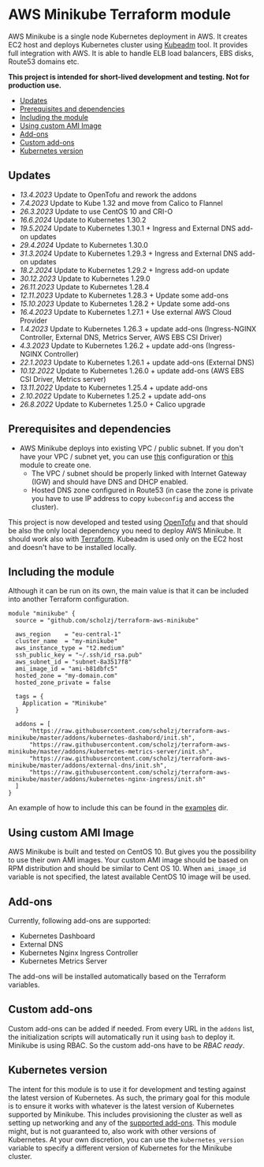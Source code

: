 # AWS Minikube Terraform module

AWS Minikube is a single node Kubernetes deployment in AWS. It creates EC2 host and deploys Kubernetes cluster using [Kubeadm](https://kubernetes.io/docs/admin/kubeadm/) tool. It provides full integration with AWS. It is able to handle ELB load balancers, EBS disks, Route53 domains etc.

**This project is intended for short-lived development and testing. Not for production use.**

<!-- TOC depthFrom:2 -->

- [Updates](#updates)
- [Prerequisites and dependencies](#prerequisites-and-dependencies)
- [Including the module](#including-the-module)
- [Using custom AMI Image](#using-custom-ami-image)
- [Add-ons](#add-ons)
- [Custom add-ons](#custom-add-ons)
- [Kubernetes version](#kubernetes-version)

<!-- /TOC -->

## Updates

* *13.4.2023* Update to OpenTofu and rework the addons
* *7.4.2023* Update to Kube 1.32 and move from Calico to Flannel
* *26.3.2023* Update to use CentOS 10 and CRI-O
* *16.6.2024* Update to Kubernetes 1.30.2
* *19.5.2024* Update to Kubernetes 1.30.1 + Ingress and External DNS add-on updates
* *29.4.2024* Update to Kubernetes 1.30.0
* *31.3.2024* Update to Kubernetes 1.29.3 + Ingress and External DNS add-on updates
* *18.2.2024* Update to Kubernetes 1.29.2 + Ingress add-on update
* *30.12.2023* Update to Kubernetes 1.29.0
* *26.11.2023* Update to Kubernetes 1.28.4
* *12.11.2023* Update to Kubernetes 1.28.3 + Update some add-ons
* *15.10.2023* Update to Kubernetes 1.28.2 + Update some add-ons
* *16.4.2023* Update to Kubernetes 1.27.1 + Use external AWS Cloud Provider
* *1.4.2023* Update to Kubernetes 1.26.3 + update add-ons (Ingress-NGINX Controller, External DNS, Metrics Server, AWS EBS CSI Driver)
* *4.3.2023* Update to Kubernetes 1.26.2 + update add-ons (Ingress-NGINX Controller)
* *22.1.2023* Update to Kubernetes 1.26.1 + update add-ons (External DNS)
* *10.12.2022* Update to Kubernetes 1.26.0 + update add-ons (AWS EBS CSI Driver, Metrics server)
* *13.11.2022* Update to Kubernetes 1.25.4 + update add-ons
* *2.10.2022* Update to Kubernetes 1.25.2 + update add-ons
* *26.8.2022* Update to Kubernetes 1.25.0 + Calico upgrade

## Prerequisites and dependencies

* AWS Minikube deploys into existing VPC / public subnet. If you don't have your VPC / subnet yet, you can use [this](https://github.com/scholzj/aws-vpc) configuration or [this](https://github.com/scholzj/terraform-aws-vpc) module to create one.
  * The VPC / subnet should be properly linked with Internet Gateway (IGW) and should have DNS and DHCP enabled.
  * Hosted DNS zone configured in Route53 (in case the zone is private you have to use IP address to copy `kubeconfig` and access the cluster).

This project is now developed and tested using [OpenTofu](https://opentofu.org/) and that should be also the only local dependency you need to deploy AWS Minikube.
It should work also with [Terraform](https://www.terraform.io).
Kubeadm is used only on the EC2 host and doesn't have to be installed locally.

## Including the module

Although it can be run on its own, the main value is that it can be included into another Terraform configuration.

```hcl
module "minikube" {
  source = "github.com/scholzj/terraform-aws-minikube"

  aws_region    = "eu-central-1"
  cluster_name  = "my-minikube"
  aws_instance_type = "t2.medium"
  ssh_public_key = "~/.ssh/id_rsa.pub"
  aws_subnet_id = "subnet-8a3517f8"
  ami_image_id = "ami-b81dbfc5"
  hosted_zone = "my-domain.com"
  hosted_zone_private = false

  tags = {
    Application = "Minikube"
  }

  addons = [
      "https://raw.githubusercontent.com/scholzj/terraform-aws-minikube/master/addons/kubernetes-dashabord/init.sh",
      "https://raw.githubusercontent.com/scholzj/terraform-aws-minikube/master/addons/kubernetes-metrics-server/init.sh",
      "https://raw.githubusercontent.com/scholzj/terraform-aws-minikube/master/addons/external-dns/init.sh",
      "https://raw.githubusercontent.com/scholzj/terraform-aws-minikube/master/addons/kubernetes-nginx-ingress/init.sh"
  ]
}
```

An example of how to include this can be found in the [examples](examples/) dir. 

## Using custom AMI Image

AWS Minikube is built and tested on CentOS 10. But gives you the possibility to use their own AMI images. Your custom AMI image should be based on RPM distribution and should be similar to Cent OS 10. When `ami_image_id` variable is not specified, the latest available CentOS 10 image will be used.

## Add-ons

Currently, following add-ons are supported:
* Kubernetes Dashboard
* External DNS
* Kubernetes Nginx Ingress Controller
* Kubernetes Metrics Server

The add-ons will be installed automatically based on the Terraform variables. 

## Custom add-ons

Custom add-ons can be added if needed.
From every URL in the `addons` list, the initialization scripts will automatically run it using `bash` to deploy it.
Minikube is using RBAC.
So the custom add-ons have to be *RBAC ready*.

## Kubernetes version

The intent for this module is to use it for development and testing against the latest version of Kubernetes. As such, the primary goal for this module is to ensure it works with whatever is the latest version of Kubernetes supported by Minikube. This includes provisioning the cluster as well as setting up networking and any of the [supported add-ons](#add-ons). This module might, but is not guaranteed to, also work with other versions of Kubernetes. At your own discretion, you can use the `kubernetes_version` variable to specify a different version of Kubernetes for the Minikube cluster.